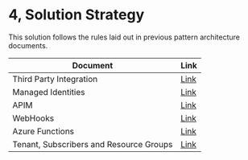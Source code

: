 # 4, Solution Strategy

This solution follows the rules laid out in previous pattern architecture documents.

| Document                                | Link                                                                                                                        |
| --------------------------------------- | --------------------------------------------------------------------------------------------------------------------------- |
| Third Party Integration                 | [Link](https://knightfrank.sharepoint.com/:w:/s/ArchitectureCentre/ERjTwYIlR9BNv3lC4iykBg0BWVgRoRwphJthTMNPbsKUvg?e=0Wjbn6) |
| Managed Identities                      | [Link](https://knightfrank.sharepoint.com/:w:/s/ArchitectureCentre/EaWEeNyofi1Np9jBidalZQcBOnq6ZXNjVVKi1Ds-qyHrIQ?e=FpScEF) |
| APIM                                    | [Link](https://knightfrank.sharepoint.com/:w:/s/ArchitectureCentre/Eej7rqo7KPNFntrmKnBOZwIBewRFkiy74y1mM4Gnktp9rg?e=5eGwaH) |
| WebHooks                                | [Link](https://knightfrank.sharepoint.com/:w:/s/ArchitectureCentre/ESDumbDhct9OoV4owRF9-BIB99sTk8SqBV-ej916OY2xJQ?e=4GLqsJ) |
| Azure Functions                         | [Link](https://knightfrank.sharepoint.com/:w:/s/ArchitectureCentre/EartBoEkkIlPvdzS5xy2edABO5e9YJP9GzDrdpkC6kyIlg?e=DcOZz9) |
| Tenant, Subscribers and Resource Groups | [Link](https://knightfrank.sharepoint.com/:w:/s/ArchitectureCentre/ETIq1xmeohVEjFw-dOloBXsB6GnYgXwywAO2x_rDf6SYlw?e=b7HU2p) |
